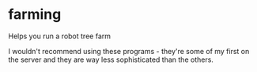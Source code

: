 # farming
Helps you run a robot tree farm

I wouldn't recommend using these programs - they're some of my first on the server and they are way less sophisticated than the others.
